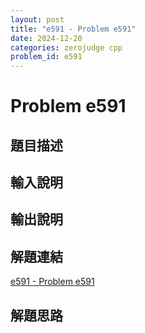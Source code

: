 ```yaml
---
layout: post
title: "e591 - Problem e591"
date: 2024-12-20
categories: zerojudge cpp
problem_id: e591
---
```


# Problem e591

## 題目描述



## 輸入說明



## 輸出說明



## 解題連結

[e591 - Problem e591](https://zerojudge.tw/ShowProblem?problemid=e591)

## 解題思路

